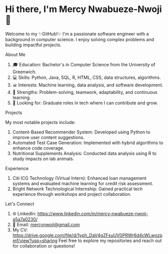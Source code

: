 # Hi there, I'm Mercy Nwabueze-Nwoji 👋
Welcome to my ✨GitHub!✨ I'm a passionate software engineer with a background in computer science. I enjoy solving complex problems and building impactful projects.

About Me

1. 🎓 Education: Bachelor's in Computer Science from the University of Greenwich.
2. 💻 Skills: Python, Java, SQL, R, HTML, CSS, data structures, algorithms.
3. 📊 Interests: Machine learning, data analysis, and software development.
4. 🌟 Strengths: Problem-solving, teamwork, adaptability, and continuous learning.
5. 🚀 Looking for: Graduate roles in tech where I can contribute and grow.

Projects

My most notable projects include: 
1. Content-Based Recommender System: Developed using Python to improve user content suggestions.
2. Automated Test Case Generation: Implemented with hybrid algorithms to enhance code coverage.
3. Nutritional Supplements Analysis: Conducted data analysis using R to study impacts on lab animals.

Experience
1. Citi ICG Technology (Virtual Intern): Enhanced loan management systems and evaluated machine learning for credit risk assessment.
2. Bright Network Technological Internship: Gained practical tech experience through workshops and project collaboration.

Let's Connect
1. 🌐 LinkedIn: https://www.linkedin.com/in/mercy-nwabueze-nwoji-a5a7a0230/
2. 📧 Email: mercynwoji@gmail.com
3. My CV: https://drive.google.com/file/d/1yph_DaV4gZFsuUV0PRWr6d4cWLwozpmf/view?usp=sharing
Feel free to explore my repositories and reach out for collaboration or questions!



